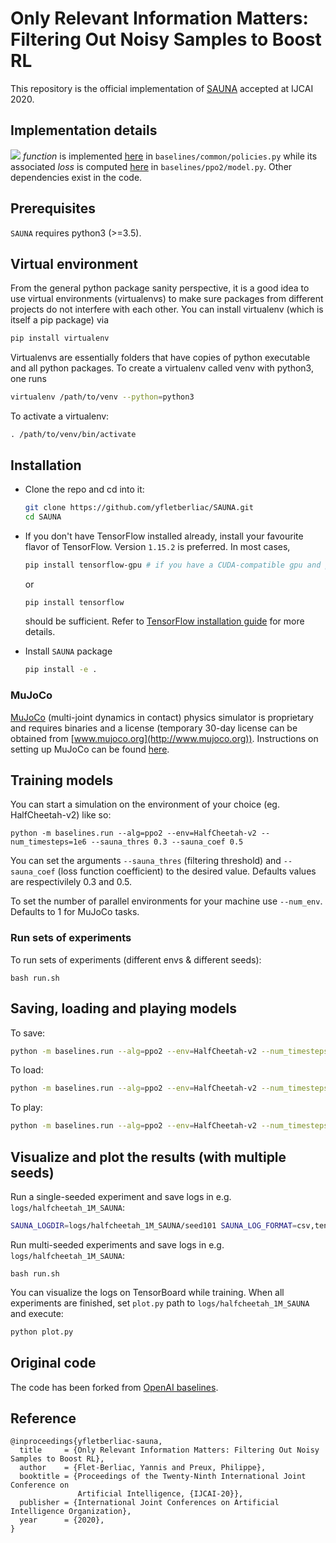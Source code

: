 # Only Relevant Information Matters:</br>Filtering Out Noisy Samples to Boost RL
This repository is the official implementation of [SAUNA]() accepted at IJCAI 2020.

## Implementation details
<img src="https://render.githubusercontent.com/render/math?math=\mathcal{V}^{ex}"> *function* is implemented [here](https://github.com/yfletberliac/SAUNA/blob/142a4e7e9eb63e6ab9f87877a01dfc6eeb6e3f85/baselines/common/policies.py#L66) in `baselines/common/policies.py` while its associated *loss* is computed [here](https://github.com/yfletberliac/SAUNA/blob/142a4e7e9eb63e6ab9f87877a01dfc6eeb6e3f85/baselines/ppo2/model.py#L90) in `baselines/ppo2/model.py`. Other dependencies exist in the code.

## Prerequisites
`SAUNA` requires python3 (>=3.5).
    
## Virtual environment
From the general python package sanity perspective, it is a good idea to use virtual environments (virtualenvs) to make sure packages from different projects do not interfere with each other. You can install virtualenv (which is itself a pip package) via
```bash
pip install virtualenv
```
Virtualenvs are essentially folders that have copies of python executable and all python packages.
To create a virtualenv called venv with python3, one runs 
```bash
virtualenv /path/to/venv --python=python3
```
To activate a virtualenv: 
```
. /path/to/venv/bin/activate
```

## Installation
- Clone the repo and cd into it:
    ```bash
    git clone https://github.com/yfletberliac/SAUNA.git
    cd SAUNA
    ```
- If you don't have TensorFlow installed already, install your favourite flavor of TensorFlow. Version `1.15.2` is preferred. In most cases, 
    ```bash 
    pip install tensorflow-gpu # if you have a CUDA-compatible gpu and proper drivers
    ```
    or 
    ```bash
    pip install tensorflow
    ```
    should be sufficient. Refer to [TensorFlow installation guide](https://www.tensorflow.org/install/)
    for more details. 

- Install `SAUNA` package
    ```bash
    pip install -e .
    ```
    
### MuJoCo
[MuJoCo](http://www.mujoco.org) (multi-joint dynamics in contact) physics simulator is proprietary and requires binaries and a license (temporary 30-day license can be obtained from [www.mujoco.org](http://www.mujoco.org)). Instructions on setting up MuJoCo can be found [here](https://github.com/openai/mujoco-py).

## Training models
You can start a simulation on the environment of your choice (eg. HalfCheetah-v2) like so:
```
python -m baselines.run --alg=ppo2 --env=HalfCheetah-v2 --num_timesteps=1e6 --sauna_thres 0.3 --sauna_coef 0.5
```
You can set the arguments `--sauna_thres` (filtering threshold) and `--sauna_coef` (loss function coefficient) to the desired value. Defaults values are respectivilely 0.3 and 0.5.

To set the number of parallel environments for your machine use `--num_env`. Defaults to 1 for MuJoCo tasks.

### Run sets of experiments
To run sets of experiments (different envs & different seeds):
```
bash run.sh
```

## Saving, loading and playing models
To save:
```bash
python -m baselines.run --alg=ppo2 --env=HalfCheetah-v2 --num_timesteps=1e6 --save_path=models/mujoco/halfcheetah_1M_SAUNA
```
To load:
```bash
python -m baselines.run --alg=ppo2 --env=HalfCheetah-v2 --num_timesteps=1e6 --load_path=~/models/halfcheetah_1M_SAUNA
```
To play:
```bash
python -m baselines.run --alg=ppo2 --env=HalfCheetah-v2 --num_timesteps=0 --load_path=~/models/halfcheetah_1M_SAUNA --play
```

## Visualize and plot the results (with multiple seeds)
Run a single-seeded experiment and save logs in e.g. `logs/halfcheetah_1M_SAUNA`:
```bash
SAUNA_LOGDIR=logs/halfcheetah_1M_SAUNA/seed101 SAUNA_LOG_FORMAT=csv,tensorboard,stdout python -m baselines.run --alg=ppo2 --env=HalfCheetah-v2 --num_timesteps=1e6 --save_path=~/models/halfcheetah_1M_SAUNA --seed 101
```
Run multi-seeded experiments and save logs in e.g. `logs/halfcheetah_1M_SAUNA`:
```
bash run.sh
```
You can visualize the logs on TensorBoard while training. When all experiments are finished, set `plot.py` path to `logs/halfcheetah_1M_SAUNA` and execute:
```python
python plot.py
```

## Original code
The code has been forked from [OpenAI baselines](https://github.com/openai/baselines).

## Reference
```
@inproceedings{yfletberliac-sauna,
  title     = {Only Relevant Information Matters: Filtering Out Noisy Samples to Boost RL},
  author    = {Flet-Berliac, Yannis and Preux, Philippe},
  booktitle = {Proceedings of the Twenty-Ninth International Joint Conference on
               Artificial Intelligence, {IJCAI-20}},
  publisher = {International Joint Conferences on Artificial Intelligence Organization},             
  year      = {2020},
}
```
